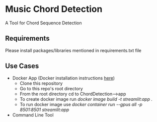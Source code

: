 # Music Chord Detection
A Tool for Chord Sequence Detection

## Requirements
Please install packages/libraries mentioned in requirements.txt file

## Use Cases
* Docker App (Docker installation instructions [here](https://docs.docker.com/get-docker/))
  * Clone this repository
  * Go to this repo's root directory
  * From the root directory cd to ChordDetection-->app
  * To create docker image run *docker image build -t streamlit:app .*
  * To run docker image use *docker container run --gpus all -p 8501:8501 streamlit:app*
* Command Line Tool





